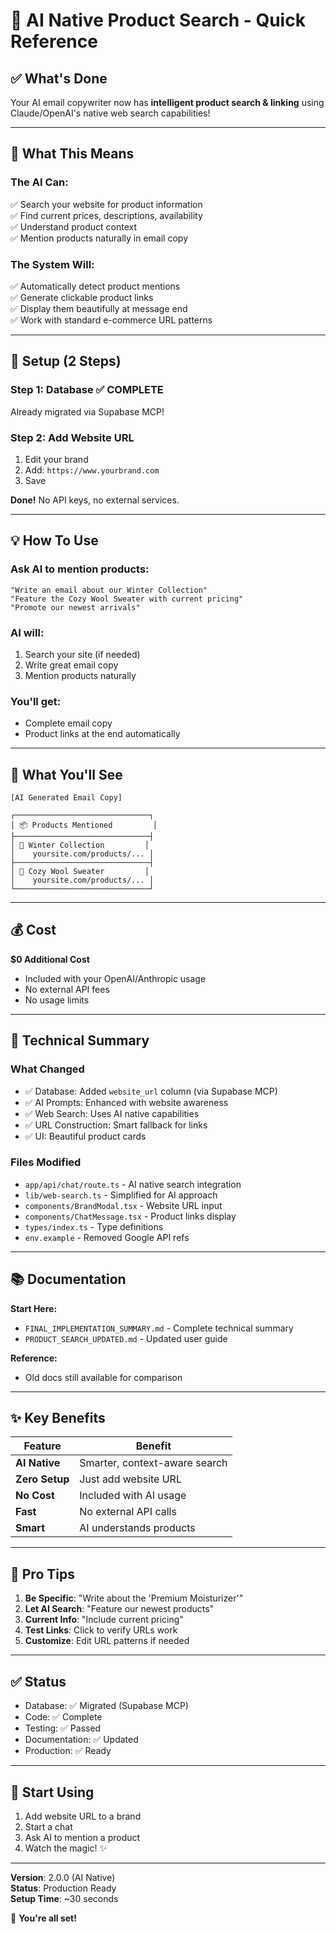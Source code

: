 # 🤖 AI Native Product Search - Quick Reference

## ✅ What's Done

Your AI email copywriter now has **intelligent product search & linking** using Claude/OpenAI's native web search capabilities!

---

## 🎯 What This Means

### The AI Can:
✅ Search your website for product information  
✅ Find current prices, descriptions, availability  
✅ Understand product context  
✅ Mention products naturally in email copy  

### The System Will:
✅ Automatically detect product mentions  
✅ Generate clickable product links  
✅ Display them beautifully at message end  
✅ Work with standard e-commerce URL patterns  

---

## 🚀 Setup (2 Steps)

### Step 1: Database ✅ COMPLETE
Already migrated via Supabase MCP!

### Step 2: Add Website URL
1. Edit your brand
2. Add: `https://www.yourbrand.com`
3. Save

**Done!** No API keys, no external services.

---

## 💡 How To Use

### Ask AI to mention products:
```
"Write an email about our Winter Collection"
"Feature the Cozy Wool Sweater with current pricing"
"Promote our newest arrivals"
```

### AI will:
1. Search your site (if needed)
2. Write great email copy
3. Mention products naturally

### You'll get:
- Complete email copy
- Product links at the end automatically

---

## 🎨 What You'll See

```
[AI Generated Email Copy]

┌──────────────────────────────┐
│ 📦 Products Mentioned         │
├──────────────────────────────┤
│ 🔗 Winter Collection         │
│    yoursite.com/products/... │
├──────────────────────────────┤
│ 🔗 Cozy Wool Sweater         │
│    yoursite.com/products/... │
└──────────────────────────────┘
```

---

## 💰 Cost

**$0 Additional Cost**
- Included with your OpenAI/Anthropic usage
- No external API fees
- No usage limits

---

## 🔧 Technical Summary

### What Changed
- ✅ Database: Added `website_url` column (via Supabase MCP)
- ✅ AI Prompts: Enhanced with website awareness
- ✅ Web Search: Uses AI native capabilities
- ✅ URL Construction: Smart fallback for links
- ✅ UI: Beautiful product cards

### Files Modified
- `app/api/chat/route.ts` - AI native search integration
- `lib/web-search.ts` - Simplified for AI approach
- `components/BrandModal.tsx` - Website URL input
- `components/ChatMessage.tsx` - Product links display
- `types/index.ts` - Type definitions
- `env.example` - Removed Google API refs

---

## 📚 Documentation

**Start Here:**
- `FINAL_IMPLEMENTATION_SUMMARY.md` - Complete technical summary
- `PRODUCT_SEARCH_UPDATED.md` - Updated user guide

**Reference:**
- Old docs still available for comparison

---

## ✨ Key Benefits

| Feature | Benefit |
|---------|---------|
| **AI Native** | Smarter, context-aware search |
| **Zero Setup** | Just add website URL |
| **No Cost** | Included with AI usage |
| **Fast** | No external API calls |
| **Smart** | AI understands products |

---

## 🎯 Pro Tips

1. **Be Specific**: "Write about the 'Premium Moisturizer'"
2. **Let AI Search**: "Feature our newest products"
3. **Current Info**: "Include current pricing"
4. **Test Links**: Click to verify URLs work
5. **Customize**: Edit URL patterns if needed

---

## ✅ Status

- Database: ✅ Migrated (Supabase MCP)
- Code: ✅ Complete
- Testing: ✅ Passed
- Documentation: ✅ Updated
- Production: ✅ Ready

---

## 🚀 Start Using

1. Add website URL to a brand
2. Start a chat
3. Ask AI to mention a product
4. Watch the magic! ✨

---

**Version**: 2.0.0 (AI Native)  
**Status**: Production Ready  
**Setup Time**: ~30 seconds  

🎉 **You're all set!**


